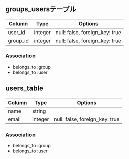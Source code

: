 ## groups_usersテーブル

|Column|Type|Options|
|------|----|-------|
|user_id|integer|null: false, foreign_key: true|
|group_id|integer|null: false, foreign_key: true|

### Association
- belongs_to :group
- belongs_to :user

## users_table

|Column|Type|Options|
|------|----|-------|
|name|string||
|email|integer|null: false, foreign_key: true|

### Association
- belongs_to :group
- belongs_to :user